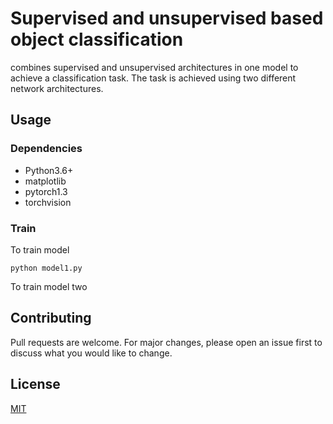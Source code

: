 # Supervised and unsupervised based object classification

combines supervised and unsupervised architectures in one model to achieve a classification task.
The task is achieved using two different network architectures. 

## Usage
### Dependencies

 - Python3.6+
 - matplotlib
 - pytorch1.3
 - torchvision
 
### Train
To train model

    python model1.py
To train model two 



## Contributing
Pull requests are welcome. For major changes, please open an issue first to discuss what you would like to change.


## License
[MIT](https://choosealicense.com/licenses/mit/)
